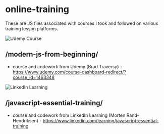 # online-training
These are JS files associated with courses I took and followed on various training lesson platforms.

![Udemy Course](https://img-c.udemycdn.com/course/240x135/1463348_52a4_2.jpg)

## /modern-js-from-beginning/
- course and codework from Udemy (Brad Traversy) - https://www.udemy.com/course-dashboard-redirect/?course_id=1463348

![LinkedIn Learning](https://media-exp3.licdn.com/dms/image/C560DAQGv2jZ7bIgGcw/learning-public-crop_144_256/0/1610728168219?e=1624478400&v=beta&t=NEkTetCY5rH4_XFKhCpc0m8DUYJzD2ZwcSxSEfJTM-E)
## /javascript-essential-training/
- course and codework from LinkedIn Learning (Morten Rand-Hendriksen) - https://www.linkedin.com/learning/javascript-essential-training
